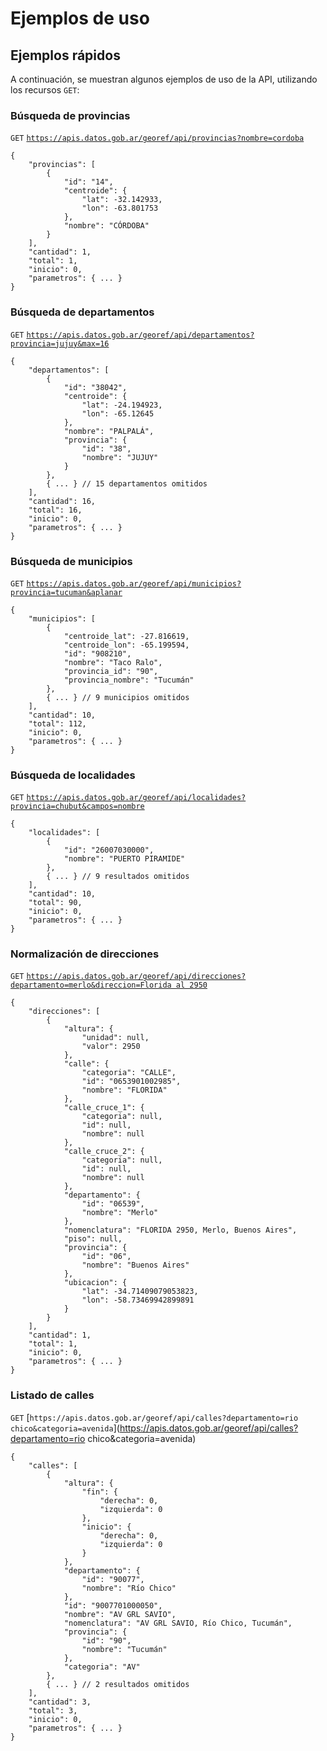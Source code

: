 # Ejemplos de uso

## Ejemplos rápidos
A continuación, se muestran algunos ejemplos de uso de la API, utilizando los recursos `GET`:

### Búsqueda de provincias
`GET` [`https://apis.datos.gob.ar/georef/api/provincias?nombre=cordoba`](https://apis.datos.gob.ar/georef/api/provincias?nombre=cordoba)
```
{
    "provincias": [
        {
            "id": "14",
            "centroide": {
                "lat": -32.142933,
                "lon": -63.801753
            },
            "nombre": "CÓRDOBA"
        }
    ],
    "cantidad": 1,
    "total": 1,
    "inicio": 0,
    "parametros": { ... }
}
```

### Búsqueda de departamentos
`GET` [`https://apis.datos.gob.ar/georef/api/departamentos?provincia=jujuy&max=16`](https://apis.datos.gob.ar/georef/api/departamentos?provincia=jujuy&max=16)
```
{
    "departamentos": [
        {
            "id": "38042",
            "centroide": {
                "lat": -24.194923,
                "lon": -65.12645
            },
            "nombre": "PALPALÁ",
            "provincia": {
                "id": "38",
                "nombre": "JUJUY"
            }
        },
        { ... } // 15 departamentos omitidos
    ],
    "cantidad": 16,
    "total": 16,
    "inicio": 0,
    "parametros": { ... }
}
```

### Búsqueda de municipios
`GET` [`https://apis.datos.gob.ar/georef/api/municipios?provincia=tucuman&aplanar`](https://apis.datos.gob.ar/georef/api/municipios?provincia=tucuman&aplanar)
```
{
    "municipios": [
        {
            "centroide_lat": -27.816619,
            "centroide_lon": -65.199594,
            "id": "908210",
            "nombre": "Taco Ralo",
            "provincia_id": "90",
            "provincia_nombre": "Tucumán"
        },
        { ... } // 9 municipios omitidos
    ],
    "cantidad": 10,
    "total": 112,
    "inicio": 0,
    "parametros": { ... }
}
```

### Búsqueda de localidades
`GET` [`https://apis.datos.gob.ar/georef/api/localidades?provincia=chubut&campos=nombre`](https://apis.datos.gob.ar/georef/api/localidades?provincia=chubut&campos=nombre)
```
{
    "localidades": [
        {
            "id": "26007030000",
            "nombre": "PUERTO PIRAMIDE"
        },
        { ... } // 9 resultados omitidos
    ],
    "cantidad": 10,
    "total": 90,
    "inicio": 0,
    "parametros": { ... }
}
```

### Normalización de direcciones
`GET` [`https://apis.datos.gob.ar/georef/api/direcciones?departamento=merlo&direccion=Florida al 2950`](https://apis.datos.gob.ar/georef/api/direcciones?departamento=merlo&direccion=Florida%20al%202950)
```
{
    "direcciones": [
		{
			"altura": {
				"unidad": null,
				"valor": 2950
			},
			"calle": {
				"categoria": "CALLE",
				"id": "0653901002985",
				"nombre": "FLORIDA"
			},
			"calle_cruce_1": {
				"categoria": null,
				"id": null,
				"nombre": null
			},
			"calle_cruce_2": {
				"categoria": null,
				"id": null,
				"nombre": null
			},
			"departamento": {
				"id": "06539",
				"nombre": "Merlo"
			},
			"nomenclatura": "FLORIDA 2950, Merlo, Buenos Aires",
			"piso": null,
			"provincia": {
				"id": "06",
				"nombre": "Buenos Aires"
			},
			"ubicacion": {
				"lat": -34.71409079053823,
				"lon": -58.73469942899891
			}
		}
    ],
    "cantidad": 1,
    "total": 1,
    "inicio": 0,
    "parametros": { ... }
}
```

### Listado de calles
`GET` [`https://apis.datos.gob.ar/georef/api/calles?departamento=rio chico&categoria=avenida`](https://apis.datos.gob.ar/georef/api/calles?departamento=rio chico&categoria=avenida)
```
{
    "calles": [
        {
            "altura": {
                "fin": {
                    "derecha": 0,
                    "izquierda": 0
                },
                "inicio": {
                    "derecha": 0,
                    "izquierda": 0
                }
            },
            "departamento": {
                "id": "90077",
                "nombre": "Río Chico"
            },
            "id": "9007701000050",
            "nombre": "AV GRL SAVIO",
            "nomenclatura": "AV GRL SAVIO, Río Chico, Tucumán",
            "provincia": {
                "id": "90",
                "nombre": "Tucumán"
            },
            "categoria": "AV"
        },
		{ ... } // 2 resultados omitidos
    ],
    "cantidad": 3,
    "total": 3,
    "inicio": 0,
    "parametros": { ... }
}
```
